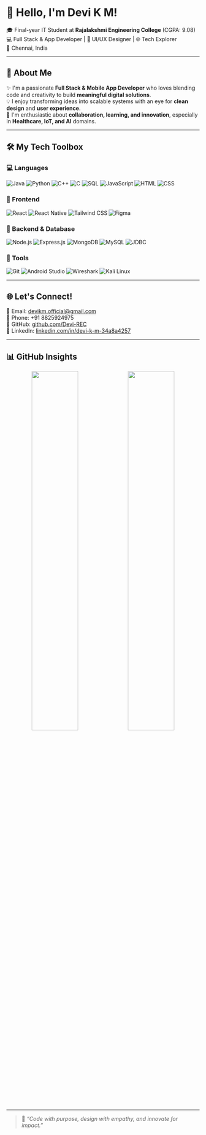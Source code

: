 # 👋 Hello, I'm Devi K M!

🎓 Final-year IT Student at **Rajalakshmi Engineering College** (CGPA: 9.08)  
💻 Full Stack & App Developer | 🎨 UI/UX Designer | 🌐 Tech Explorer  
📍 Chennai, India  

---

## 🚀 About Me

✨ I'm a passionate **Full Stack & Mobile App Developer** who loves blending code and creativity to build **meaningful digital solutions**.  
💡 I enjoy transforming ideas into scalable systems with an eye for **clean design** and **user experience**.  
🤝 I'm enthusiastic about **collaboration, learning, and innovation**, especially in **Healthcare, IoT, and AI** domains.

---
## 🛠️ My Tech Toolbox

### 💻 Languages  
![Java](https://img.shields.io/badge/Java-007396?style=for-the-badge&logo=java&logoColor=white)
![Python](https://img.shields.io/badge/Python-3776AB?style=for-the-badge&logo=python&logoColor=white)
![C++](https://img.shields.io/badge/C++-00599C?style=for-the-badge&logo=c%2B%2B&logoColor=white)
![C](https://img.shields.io/badge/C-00599C?style=for-the-badge&logo=c&logoColor=white)
![SQL](https://img.shields.io/badge/SQL-4479A1?style=for-the-badge&logo=postgresql&logoColor=white)
![JavaScript](https://img.shields.io/badge/JavaScript-F7DF1E?style=for-the-badge&logo=javascript&logoColor=black)
![HTML](https://img.shields.io/badge/HTML5-E34F26?style=for-the-badge&logo=html5&logoColor=white)
![CSS](https://img.shields.io/badge/CSS3-1572B6?style=for-the-badge&logo=css3&logoColor=white)

### 🎨 Frontend  
![React](https://img.shields.io/badge/React-20232A?style=for-the-badge&logo=react&logoColor=61DAFB)
![React Native](https://img.shields.io/badge/React_Native-20232A?style=for-the-badge&logo=react&logoColor=61DAFB)
![Tailwind CSS](https://img.shields.io/badge/Tailwind_CSS-38B2AC?style=for-the-badge&logo=tailwind-css&logoColor=white)
![Figma](https://img.shields.io/badge/Figma-F24E1E?style=for-the-badge&logo=figma&logoColor=white)

### 🧠 Backend & Database  
![Node.js](https://img.shields.io/badge/Node.js-339933?style=for-the-badge&logo=nodedotjs&logoColor=white)
![Express.js](https://img.shields.io/badge/Express.js-000000?style=for-the-badge&logo=express&logoColor=white)
![MongoDB](https://img.shields.io/badge/MongoDB-47A248?style=for-the-badge&logo=mongodb&logoColor=white)
![MySQL](https://img.shields.io/badge/MySQL-00758F?style=for-the-badge&logo=mysql&logoColor=white)
![JDBC](https://img.shields.io/badge/JDBC-003B57?style=for-the-badge&logo=java&logoColor=white)

### 🔧 Tools  
![Git](https://img.shields.io/badge/Git-F05032?style=for-the-badge&logo=git&logoColor=white)
![Android Studio](https://img.shields.io/badge/Android_Studio-3DDC84?style=for-the-badge&logo=android-studio&logoColor=white)
![Wireshark](https://img.shields.io/badge/Wireshark-1679A7?style=for-the-badge&logo=wireshark&logoColor=white)
![Kali Linux](https://img.shields.io/badge/Kali_Linux-557C94?style=for-the-badge&logo=kalilinux&logoColor=white)


---

## 🌐 Let's Connect!

📧 Email: [devikm.official@gmail.com](mailto:devikm.official@gmail.com)  
📱 Phone: +91 8825924975  
🔗 GitHub: [github.com/Devi-REC](https://github.com/Devi-REC)  
🔗 LinkedIn: [linkedin.com/in/devi-k-m-34a8a4257](https://www.linkedin.com/in/devi-k-m-34a8a4257/)

---

## 📊 GitHub Insights

<p align="center">
  <img src="https://github-readme-stats.vercel.app/api?username=Devi-REC&show_icons=true&count_private=true&theme=tokyonight&hide_title=true" width="49%" />
  <img src="https://github-readme-stats.vercel.app/api/top-langs/?username=Devi-REC&layout=compact&theme=tokyonight" width="49%" />
</p>

---

> 🧠 *“Code with purpose, design with empathy, and innovate for impact.”*


